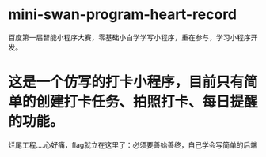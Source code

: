 # mini-swan-program-heart-record
百度第一届智能小程序大赛，零基础小白学学写小程序，重在参与，学习小程序开发。

# 这是一个仿写的打卡小程序，目前只有简单的创建打卡任务、拍照打卡、每日提醒的功能。


烂尾工程....心好痛，flag就立在这里了：必须要善始善终，自己学会写简单的后端
